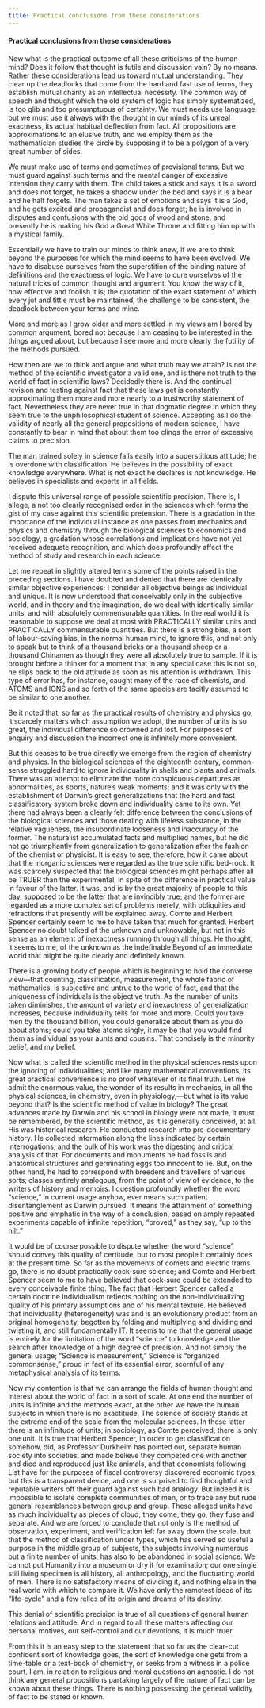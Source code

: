 ```yaml
---
title: Practical conclusions from these considerations
---
```

#### Practical conclusions from these considerations

Now what is the practical outcome of all these criticisms of the human
mind? Does it follow that thought is futile and discussion vain? By no
means. Rather these considerations lead us toward mutual understanding.
They clear up the deadlocks that come from the hard and fast use of
terms, they establish mutual charity as an intellectual necessity. The
common way of speech and thought which the old system of logic has
simply systematized, is too glib and too presumptuous of certainty. We
must needs use language, but we must use it always with the thought in
our minds of its unreal exactness, its actual habitual deflection from
fact. All propositions are approximations to an elusive truth, and we
employ them as the mathematician studies the circle by supposing it to
be a polygon of a very great number of sides.

We must make use of terms and sometimes of provisional terms. But we
must guard against such terms and the mental danger of excessive
intension they carry with them. The child takes a stick and says it is a
sword and does not forget, he takes a shadow under the bed and says it
is a bear and he half forgets. The man takes a set of emotions and says
it is a God, and he gets excited and propagandist and does forget; he is
involved in disputes and confusions with the old gods of wood and stone,
and presently he is making his God a Great White Throne and fitting him
up with a mystical family.

Essentially we have to train our minds to think anew, if we are to think
beyond the purposes for which the mind seems to have been evolved. We
have to disabuse ourselves from the superstition of the binding nature
of definitions and the exactness of logic. We have to cure ourselves of
the natural tricks of common thought and argument. You know the way of
it, how effective and foolish it is; the quotation of the exact
statement of which every jot and tittle must be maintained, the
challenge to be consistent, the deadlock between your terms and mine.

More and more as I grow older and more settled in my views am I bored by
common argument, bored not because I am ceasing to be interested in the
things argued about, but because I see more and more clearly the
futility of the methods pursued.

How then are we to think and argue and what truth may we attain? Is not
the method of the scientific investigator a valid one, and is there not
truth to the world of fact in scientific laws? Decidedly there is. And
the continual revision and testing against fact that these laws get is
constantly approximating them more and more nearly to a trustworthy
statement of fact. Nevertheless they are never true in that dogmatic
degree in which they seem true to the unphilosophical student of
science. Accepting as I do the validity of nearly all the general
propositions of modern science, I have constantly to bear in mind that
about them too clings the error of excessive claims to precision.

The man trained solely in science falls easily into a superstitious
attitude; he is overdone with classification. He believes in the
possibility of exact knowledge everywhere. What is not exact he declares
is not knowledge. He believes in specialists and experts in all fields.

I dispute this universal range of possible scientific precision. There
is, I allege, a not too clearly recognised order in the sciences which
forms the gist of my case against this scientific pretension. There is a
gradation in the importance of the individual instance as one passes
from mechanics and physics and chemistry through the biological sciences
to economics and sociology, a gradation whose correlations and
implications have not yet received adequate recognition, and which does
profoundly affect the method of study and research in each science.

Let me repeat in slightly altered terms some of the points raised in the
preceding sections. I have doubted and denied that there are identically
similar objective experiences; I consider all objective beings as
individual and unique. It is now understood that conceivably only in the
subjective world, and in theory and the imagination, do we deal with
identically similar units, and with absolutely commensurable quantities.
In the real world it is reasonable to suppose we deal at most with
PRACTICALLY similar units and PRACTICALLY commensurable quantities. But
there is a strong bias, a sort of labour-saving bias, in the normal
human mind, to ignore this, and not only to speak but to think of a
thousand bricks or a thousand sheep or a thousand Chinamen as though
they were all absolutely true to sample. If it is brought before a
thinker for a moment that in any special case this is not so, he slips
back to the old attitude as soon as his attention is withdrawn. This
type of error has, for instance, caught many of the race of chemists,
and ATOMS and IONS and so forth of the same species are tacitly assumed
to be similar to one another.

Be it noted that, so far as the practical results of chemistry and
physics go, it scarcely matters which assumption we adopt, the number of
units is so great, the individual difference so drowned and lost. For
purposes of enquiry and discussion the incorrect one is infinitely more
convenient.

But this ceases to be true directly we emerge from the region of
chemistry and physics. In the biological sciences of the eighteenth
century, common-sense struggled hard to ignore individuality in shells
and plants and animals. There was an attempt to eliminate the more
conspicuous departures as abnormalities, as sports, nature’s weak
moments; and it was only with the establishment of Darwin’s great
generalizations that the hard and fast classificatory system broke down
and individuality came to its own. Yet there had always been a clearly
felt difference between the conclusions of the biological sciences and
those dealing with lifeless substance, in the relative vagueness, the
insubordinate looseness and inaccuracy of the former. The naturalist
accumulated facts and multiplied names, but he did not go triumphantly
from generalization to generalization after the fashion of the chemist
or physicist. It is easy to see, therefore, how it came about that the
inorganic sciences were regarded as the true scientific bed-rock. It was
scarcely suspected that the biological sciences might perhaps after all
be TRUER than the experimental, in spite of the difference in practical
value in favour of the latter. It was, and is by the great majority of
people to this day, supposed to be the latter that are invincibly true;
and the former are regarded as a more complex set of problems merely,
with obliquities and refractions that presently will be explained away.
Comte and Herbert Spencer certainly seem to me to have taken that much
for granted. Herbert Spencer no doubt talked of the unknown and
unknowable, but not in this sense as an element of inexactness running
through all things. He thought, it seems to me, of the unknown as the
indefinable Beyond of an immediate world that might be quite clearly and
definitely known.

There is a growing body of people which is beginning to hold the
converse view—that counting, classification, measurement, the whole
fabric of mathematics, is subjective and untrue to the world of fact,
and that the uniqueness of individuals is the objective truth. As the
number of units taken diminishes, the amount of variety and inexactness
of generalization increases, because individuality tells for more and
more. Could you take men by the thousand billion, you could generalize
about them as you do about atoms; could you take atoms singly, it may be
that you would find them as individual as your aunts and cousins. That
concisely is the minority belief, and my belief.

Now what is called the scientific method in the physical sciences rests
upon the ignoring of individualities; and like many mathematical
conventions, its great practical convenience is no proof whatever of its
final truth. Let me admit the enormous value, the wonder of its results
in mechanics, in all the physical sciences, in chemistry, even in
physiology,—but what is its value beyond that? Is the scientific method
of value in biology? The great advances made by Darwin and his school in
biology were not made, it must be remembered, by the scientific method,
as it is generally conceived, at all. His was historical research. He
conducted research into pre-documentary history. He collected
information along the lines indicated by certain interrogations; and the
bulk of his work was the digesting and critical analysis of that. For
documents and monuments he had fossils and anatomical structures and
germinating eggs too innocent to lie. But, on the other hand, he had to
correspond with breeders and travellers of various sorts; classes
entirely analogous, from the point of view of evidence, to the writers
of history and memoirs. I question profoundly whether the word
“science,” in current usage anyhow, ever means such patient
disentanglement as Darwin pursued. It means the attainment of something
positive and emphatic in the way of a conclusion, based on amply
repeated experiments capable of infinite repetition, “proved,” as they
say, “up to the hilt.”

It would be of course possible to dispute whether the word “science”
should convey this quality of certitude, but to most people it certainly
does at the present time. So far as the movements of comets and electric
trams go, there is no doubt practically cock-sure science; and Comte and
Herbert Spencer seem to me to have believed that cock-sure could be
extended to every conceivable finite thing. The fact that Herbert
Spencer called a certain doctrine Individualism reflects nothing on the
non-individualizing quality of his primary assumptions and of his mental
texture. He believed that individuality (heterogeneity) was and is an
evolutionary product from an original homogeneity, begotten by folding
and multiplying and dividing and twisting it, and still fundamentally
IT. It seems to me that the general usage is entirely for the limitation
of the word “science” to knowledge and the search after knowledge of a
high degree of precision. And not simply the general usage; “Science is
measurement,” Science is “organized commonsense,” proud in fact of its
essential error, scornful of any metaphysical analysis of its terms.

Now my contention is that we can arrange the fields of human thought and
interest about the world of fact in a sort of scale. At one end the
number of units is infinite and the methods exact, at the other we have
the human subjects in which there is no exactitude. The science of
society stands at the extreme end of the scale from the molecular
sciences. In these latter there is an infinitude of units; in sociology,
as Comte perceived, there is only one unit. It is true that Herbert
Spencer, in order to get classification somehow, did, as Professor
Durkheim has pointed out, separate human society into societies, and
made believe they competed one with another and died and reproduced just
like animals, and that economists following List have for the purposes
of fiscal controversy discovered economic types; but this is a
transparent device, and one is surprised to find thoughtful and
reputable writers off their guard against such bad analogy. But indeed
it is impossible to isolate complete communities of men, or to trace any
but rude general resemblances between group and group. These alleged
units have as much individuality as pieces of cloud; they come, they go,
they fuse and separate. And we are forced to conclude that not only is
the method of observation, experiment, and verification left far away
down the scale, but that the method of classification under types, which
has served so useful a purpose in the middle group of subjects, the
subjects involving numerous but a finite number of units, has also to be
abandoned in social science. We cannot put Humanity into a museum or dry
it for examination; our one single still living specimen is all history,
all anthropology, and the fluctuating world of men. There is no
satisfactory means of dividing it, and nothing else in the real world
with which to compare it. We have only the remotest ideas of its
“life-cycle” and a few relics of its origin and dreams of its destiny.

This denial of scientific precision is true of all questions of general
human relations and attitude. And in regard to all these matters
affecting our personal motives, our self-control and our devotions, it
is much truer.

From this it is an easy step to the statement that so far as the
clear-cut confident sort of knowledge goes, the sort of knowledge one
gets from a time-table or a text-book of chemistry, or seeks from a
witness in a police court, I am, in relation to religious and moral
questions an agnostic. I do not think any general propositions partaking
largely of the nature of fact can be known about these things. There is
nothing possessing the general validity of fact to be stated or known.
